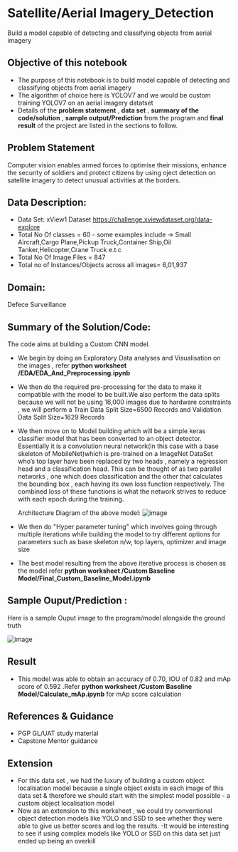 # Satellite/Aerial Imagery_Detection
Build a model capable of detecting and classifying objects from aerial imagery 

## Objective of this notebook
- The purpose of this notebook is to build model capable of detecting and classifying objects from aerial imagery
- The algorithm of choice here is YOLOV7 and we would be custom training YOLOV7 on an aerial imagery datatset
- Details of the **problem statement**  , **data set** ,  **summary of the code/solution**  , **sample output/Prediction** from the program and **final result** of the project are listed in the sections to follow.

## Problem Statement 
Computer vision enables armed forces to optimise their missions, enhance the security of soldiers and protect citizens by using oject detection on satellite imagery to detect unusual activities at the borders.


## Data Description:
- Data Set: xView1 Dataset https://challenge.xviewdataset.org/data-explore 
- Total No Of classes = 60 - some examples include -> Small Aircraft,Cargo Plane,Pickup Truck,Container Ship,Oil Tanker,Helicopter,Crane Truck e.t.c
- Total No Of Image Files = 847
- Total no of Instances/Objects across all images= 6,01,937
 


## Domain:
  Defece Surveillance

## Summary of the Solution/Code:
The code aims at building a Custom CNN model.
- We begin by doing an Exploratory Data analyses and Visualisation on the images , refer **python worksheet /EDA/EDA_And_Preprocessing.ipynb**
- We then do the required pre-processing for the data to make it compatible with the model to be built.We also perform the data splits because we will not be using 16,000  images due to hardware constraints , we will perform a Train Data Split Size=6500 Records and Validation Data Split Size=1629 Records
- We then move on to Model building which will be a simple keras classifier model that has been converted to an object detector. Essentially it is a convolution neural network(in this case with a  base skeleton of MobileNet)which is pre-trained on a ImageNet DataSet who’s top layer have been replaced by two heads , namely a regression head and a classification head. This can be thought of as two parallel networks , one which does classification and the other that calculates the bounding box , each having its own loss function respectively. The combined loss of these functions is what the network strives to reduce with each epoch during the training.

    Architecture Diagram of the above model:
    ![image](https://user-images.githubusercontent.com/68383273/212604564-eaf2f89e-bba8-4a9a-aa59-ba5694875458.png)


- We then do  "Hyper parameter tuning" which involves going through multiple iterations while building the model to try different options for parameters such as  base skeleton n/w, top layers, optimizer and  image size
- The best model resulting from the above iterative process is chosen as the model refer **python worksheet /Custom Baseline Model/Final_Custom_Baseline_Model.ipynb**


## Sample Ouput/Prediction :
Here is a sample Ouput image to the program/model alongside the ground truth

![image](https://user-images.githubusercontent.com/68383273/191107674-7ea077b3-cb37-499e-bfd7-ad964f81a668.png)

## Result
- This model was able to obtain an accuracy of 0.70, IOU of 0.82 and mAp score of 0.592 .Refer **python worksheet /Custom Baseline Model/Calculate_mAp.ipynb** for mAp score calculation

## References & Guidance
- PGP GL/UAT study material 
- Capstone Mentor guidance

## Extension
- For this data set , we had the luxury of building a custom object localisation model because a single object exists in each image of this data set  & therefore we should start with the simplest model possible - a custom object localisation model
- Now as an extension to this worksheet , we could try conventional object detection models like YOLO and SSD to see  whether they were able to give us better scores and log the results.
-It would be interesting to see if using complex models like YOLO or SSD on this data set just ended up being an overkill


